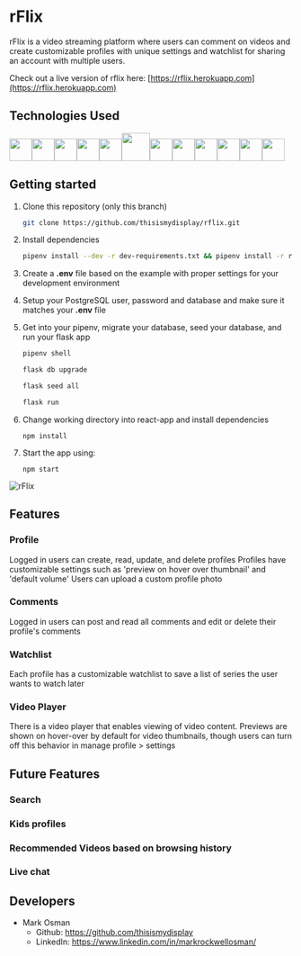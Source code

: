# rFlix

rFlix is a video streaming platform where users can comment on videos and create customizable profiles with unique settings and watchlist for sharing an account with multiple users.  

Check out a live version of rflix here: [https://rflix.herokuapp.com](https://rflix.herokuapp.com)



## Technologies Used
<img  src="https://www.docker.com/wp-content/uploads/2022/03/vertical-logo-monochromatic.png"  height=40/><img src="https://camo.githubusercontent.com/27d0b117da00485c56d69aef0fa310a3f8a07abecc8aa15fa38c8b78526c60ac/68747470733a2f2f63646e2e6a7364656c6976722e6e65742f67682f64657669636f6e732f64657669636f6e2f69636f6e732f72656163742f72656163742d6f726967696e616c2e737667" height=40/><img src="https://raw.githubusercontent.com/reduxjs/redux/master/logo/logo.png" height=40/><img  src="https://cdn.jsdelivr.net/gh/devicons/devicon/icons/javascript/javascript-original.svg"  height=40/><img src="https://cdn.jsdelivr.net/gh/devicons/devicon/icons/nodejs/nodejs-plain-wordmark.svg" height=40/><img src="https://upload.wikimedia.org/wikipedia/commons/thumb/c/c3/Python-logo-notext.svg/2048px-Python-logo-notext.svg.png" height=50/><img  src="https://datawookie.dev/img/logo/logo-sqlalchemy.svg"  height=40/><img  src="https://cdn.jsdelivr.net/gh/devicons/devicon/icons/sequelize/sequelize-original.svg"  height=40/><img  src="https://cdn.jsdelivr.net/gh/devicons/devicon/icons/css3/css3-original.svg"  height=40/><img  src="https://cdn.jsdelivr.net/gh/devicons/devicon/icons/html5/html5-original.svg"  height=40/><img  src="https://cdn.jsdelivr.net/gh/devicons/devicon/icons/git/git-original.svg"  height=40/><img  src="https://cdn.jsdelivr.net/gh/devicons/devicon/icons/vscode/vscode-original.svg"  height=40/>

## Getting started
1. Clone this repository (only this branch)

   ```bash
   git clone https://github.com/thisismydisplay/rflix.git
   ```

2. Install dependencies

      ```bash
      pipenv install --dev -r dev-requirements.txt && pipenv install -r requirements.txt
      ```

3. Create a **.env** file based on the example with proper settings for your
   development environment

4. Setup your PostgreSQL user, password and database and make sure it matches your **.env** file

5. Get into your pipenv, migrate your database, seed your database, and run your flask app

   ```bash
   pipenv shell
   ```

   ```bash
   flask db upgrade
   ```

   ```bash
   flask seed all
   ```

   ```bash
   flask run
   ```
6. Change working directory into react-app and install dependencies

    `npm install`

7. Start the app using:

    `npm start`



![rFlix](https://user-images.githubusercontent.com/66559149/178784900-5a7fd6d5-b3ea-4bca-9e87-8c54795b60a9.gif)




## Features

### Profile
Logged in users can create, read, update, and delete profiles
Profiles have customizable settings such as 'preview on hover over thumbnail' and 'default volume'
Users can upload a custom profile photo

### Comments
Logged in users can post and read all comments and edit or delete their profile's comments

### Watchlist
Each profile has a customizable watchlist to save a list of series the user wants to watch later

### Video Player
There is a video player that enables viewing of video content.  Previews are shown on hover-over by default for video thumbnails, though users can turn off this behavior in manage profile > settings

## Future Features

### Search
### Kids profiles
### Recommended Videos based on browsing history
### Live chat


 ## Developers
  - Mark Osman
    - Github: https://github.com/thisismydisplay
    - LinkedIn: https://www.linkedin.com/in/markrockwellosman/
